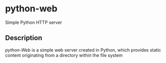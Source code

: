# python-web
Simple Python HTTP server

## Description
*python-Web* is a simple web server created in Python, which provides static content originating from a directory within the file system
